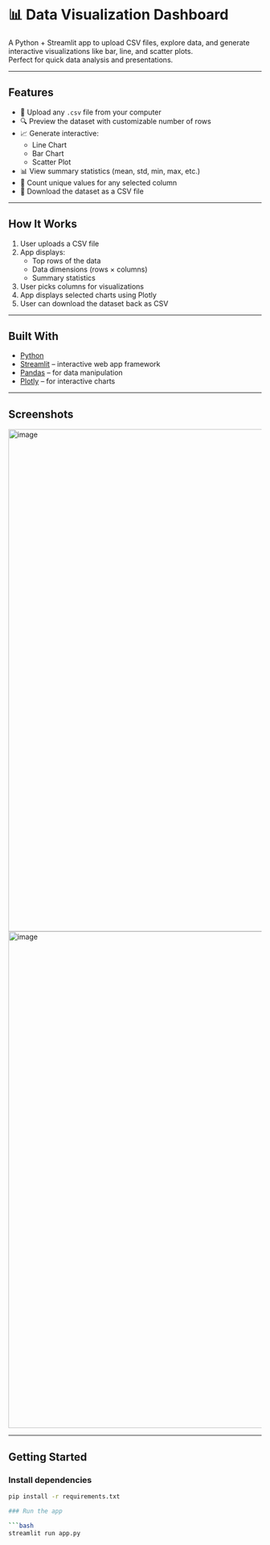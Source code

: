 # 📊 Data Visualization Dashboard

A Python + Streamlit app to upload CSV files, explore data, and generate interactive visualizations like bar, line, and scatter plots.  
Perfect for quick data analysis and presentations.

---

## Features

- 📂 Upload any `.csv` file from your computer  
- 🔍 Preview the dataset with customizable number of rows  
- 📈 Generate interactive:
  - Line Chart  
  - Bar Chart  
  - Scatter Plot  
- 📊 View summary statistics (mean, std, min, max, etc.)  
- 🧮 Count unique values for any selected column  
- 💾 Download the dataset as a CSV file

---

## How It Works

1. User uploads a CSV file  
2. App displays:
   - Top rows of the data
   - Data dimensions (rows × columns)
   - Summary statistics  
3. User picks columns for visualizations  
4. App displays selected charts using Plotly  
5. User can download the dataset back as CSV

---

## Built With

- [Python](https://www.python.org/)  
- [Streamlit](https://streamlit.io/) – interactive web app framework  
- [Pandas](https://pandas.pydata.org/) – for data manipulation  
- [Plotly](https://plotly.com/python/) – for interactive charts  

---

## Screenshots

<img width="1812" height="997" alt="image" src="https://github.com/user-attachments/assets/96a0d8a0-f2f9-4f69-9cf7-84b0019b163c" />
<img width="1842" height="986" alt="image" src="https://github.com/user-attachments/assets/14f245b5-474a-4397-b410-e3df131f4580" />



---

## Getting Started

### Install dependencies

```bash
pip install -r requirements.txt

### Run the app

```bash
streamlit run app.py


